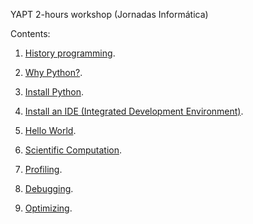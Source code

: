 YAPT 2-hours workshop (Jornadas Informática)

Contents:

1. [History programming](http://localhost:8888/notebooks/YAPT/00-history.ipynb#A-bit-of-programing-history).
1. [Why Python?](../00-intro.ipynb).
1. [Install Python](../01-installation.ipynb).
2. [Install an IDE (Integrated Development Environment)](https://wiki.python.org/moin/IntegratedDevelopmentEnvironments).
3. [Hello World](../03-hello_world.ipynb).

2. [Scientific Computation](21-scientific_computation.ipynb).
3. [Profiling](30-profiling.ipynb).
4. [Debugging](31-debugging.ipynb).
5. [Optimizing](32-optimizing.ipynb).



